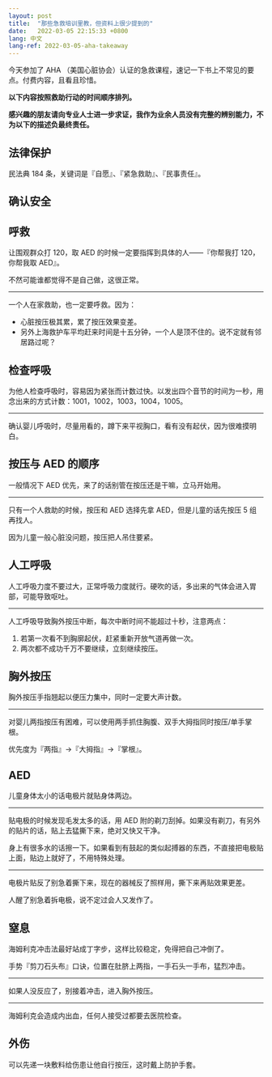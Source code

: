 ```yaml
---
layout: post
title:  "那些急救培训里教，但资料上很少提到的"
date:   2022-03-05 22:15:33 +0800
lang: 中文
lang-ref: 2022-03-05-aha-takeaway
---
```


今天参加了 AHA （美国心脏协会）认证的急救课程，速记一下书上不常见的要点。付费内容，且看且珍惜。

**以下内容按照救助行动的时间顺序排列。**

**感兴趣的朋友请向专业人士进一步求证，我作为业余人员没有完整的辨别能力，不为以下的描述负最终责任。**

## 法律保护

民法典 184 条，关键词是『自愿』、『紧急救助』、『民事责任』。

## 确认安全

## 呼救

让围观群众打 120，取 AED 的时候一定要指挥到具体的人——『你帮我打 120，你帮我取 AED』。

不然可能谁都觉得不是自己做，这很正常。

----

一个人在家救助，也一定要呼救。因为：

- 心脏按压极其累，累了按压效果变差。
- 另外上海救护车平均赶来时间是十五分钟，一个人是顶不住的。说不定就有邻居路过呢？


## 检查呼吸

为他人检查呼吸时，容易因为紧张而计数过快。以发出四个音节的时间为一秒，用念出来的方式计数：1001，1002，1003，1004，1005。

----

确认婴儿呼吸时，尽量用看的，蹲下来平视胸口，看有没有起伏，因为很难摸明白。


## 按压与 AED 的顺序

一般情况下 AED 优先，来了的话别管在按压还是干嘛，立马开始用。

----

只有一个人救助的时候，按压和 AED 选择先拿 AED，但是儿童的话先按压 5 组再找人。

因为儿童一般心脏没问题，按压把人吊住要紧。


## 人工呼吸

人工呼吸力度不要过大，正常呼吸力度就行。硬吹的话，多出来的气体会进入胃部，可能导致呕吐。

----

人工呼吸导致胸外按压中断，每次中断时间不能超过十秒，注意两点：

1. 若第一次看不到胸廓起伏，赶紧重新开放气道再做一次。
2. 两次都不成功千万不要继续，立刻继续按压。


## 胸外按压

胸外按压手指翘起以便压力集中，同时一定要大声计数。

----

对婴儿两指按压有困难，可以使用两手抓住胸腹、双手大拇指同时按压/单手掌根。

优先度为『两指』->『大拇指』->『掌根』。


## AED

儿童身体太小的话电极片就贴身体两边。

----

贴电极的时候发现毛发太多的话，用 AED 附的剃刀刮掉。如果没有剃刀，有另外的贴片的话，贴上去猛撕下来，绝对又快又干净。

身上有很多水的话擦一下。如果看到有鼓起的类似起搏器的东西，不直接把电极贴上面，贴边上就好了，不用特殊处理。

----

电极片贴反了别急着撕下来，现在的器械反了照样用，撕下来再贴效果更差。

人醒了别急着拆电极，说不定过会人又发作了。

## 窒息

海姆利克冲击法最好站成丁字步，这样比较稳定，免得把自己冲倒了。

手势『剪刀石头布』口诀，位置在肚脐上两指，一手石头一手布，猛烈冲击。

----

如果人没反应了，别接着冲击，进入胸外按压。

----

海姆利克会造成内出血，任何人接受过都要去医院检查。


## 外伤

可以先递一块敷料给伤患让他自行按压，这时戴上防护手套。
